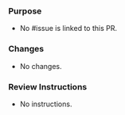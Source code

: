 ### Purpose
<!-- Please explain the purpose of this PR and include links to any GitHub issues that it fixes: -->

- No #issue is linked to this PR.

### Changes
<!-- Please list out what major changes were made in this PR to address the issue: -->

- No changes.

### Review Instructions
<!-- Please provide instructions about how should a reviewer test/verify the changes in this PR: -->

- No instructions.
